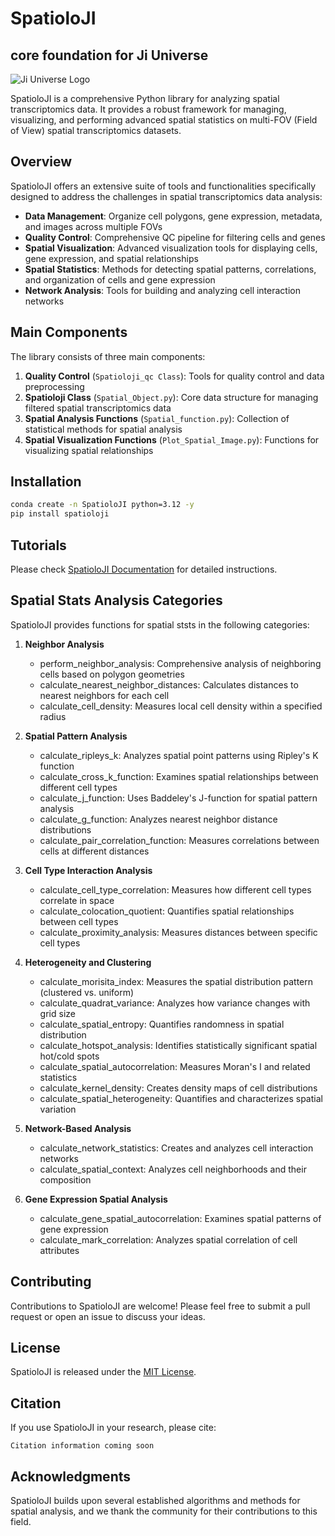 # SpatioloJI
## core foundation for Ji Universe

![Ji Universe Logo](./spatioloji-logo.svg)

SpatioloJI is a comprehensive Python library for analyzing spatial transcriptomics data. It provides a robust framework for managing, visualizing, and performing advanced spatial statistics on multi-FOV (Field of View) spatial transcriptomics datasets.

## Overview

SpatioloJI offers an extensive suite of tools and functionalities specifically designed to address the challenges in spatial transcriptomics data analysis:

- **Data Management**: Organize cell polygons, gene expression, metadata, and images across multiple FOVs
- **Quality Control**: Comprehensive QC pipeline for filtering cells and genes
- **Spatial Visualization**: Advanced visualization tools for displaying cells, gene expression, and spatial relationships
- **Spatial Statistics**: Methods for detecting spatial patterns, correlations, and organization of cells and gene expression
- **Network Analysis**: Tools for building and analyzing cell interaction networks

## Main Components

The library consists of three main components:

1. **Quality Control** (`Spatioloji_qc Class`): Tools for quality control and data preprocessing
2. **Spatioloji Class** (`Spatial_Object.py`): Core data structure for managing filtered spatial transcriptomics data
3. **Spatial Analysis Functions** (`Spatial_function.py`): Collection of statistical methods for spatial analysis
4. **Spatial Visualization Functions** (`Plot_Spatial_Image.py`): Functions for visualizing spatial relationships


## Installation

```bash
conda create -n SpatioloJI python=3.12 -y
pip install spatioloji
```

## Tutorials
Please check [SpatioloJI Documentation](https://spatioloji.readthedocs.io/en/latest/installation.html) for detailed instructions.

## Spatial Stats Analysis Categories

SpatioloJI provides functions for spatial ststs in the following categories:

1. **Neighbor Analysis**
   - perform_neighbor_analysis: Comprehensive analysis of neighboring cells based on polygon geometries
   - calculate_nearest_neighbor_distances: Calculates distances to nearest neighbors for each cell
   - calculate_cell_density: Measures local cell density within a specified radius

2. **Spatial Pattern Analysis**
   - calculate_ripleys_k: Analyzes spatial point patterns using Ripley's K function
   - calculate_cross_k_function: Examines spatial relationships between different cell types
   - calculate_j_function: Uses Baddeley's J-function for spatial pattern analysis
   - calculate_g_function: Analyzes nearest neighbor distance distributions
   - calculate_pair_correlation_function: Measures correlations between cells at different distances

3. **Cell Type Interaction Analysis**
   - calculate_cell_type_correlation: Measures how different cell types correlate in space
   - calculate_colocation_quotient: Quantifies spatial relationships between cell types
   - calculate_proximity_analysis: Measures distances between specific cell types

4. **Heterogeneity and Clustering**
   - calculate_morisita_index: Measures the spatial distribution pattern (clustered vs. uniform)
   - calculate_quadrat_variance: Analyzes how variance changes with grid size
   - calculate_spatial_entropy: Quantifies randomness in spatial distribution
   - calculate_hotspot_analysis: Identifies statistically significant spatial hot/cold spots
   - calculate_spatial_autocorrelation: Measures Moran's I and related statistics
   - calculate_kernel_density: Creates density maps of cell distributions
   - calculate_spatial_heterogeneity: Quantifies and characterizes spatial variation

5. **Network-Based Analysis**
   - calculate_network_statistics: Creates and analyzes cell interaction networks
   - calculate_spatial_context: Analyzes cell neighborhoods and their composition

6. **Gene Expression Spatial Analysis**
   - calculate_gene_spatial_autocorrelation: Examines spatial patterns of gene expression
   - calculate_mark_correlation: Analyzes spatial correlation of cell attributes

## Contributing

Contributions to SpatioloJI are welcome! Please feel free to submit a pull request or open an issue to discuss your ideas.

## License

SpatioloJI is released under the [MIT License](LICENSE).

## Citation

If you use SpatioloJI in your research, please cite:

```
Citation information coming soon
```

## Acknowledgments

SpatioloJI builds upon several established algorithms and methods for spatial analysis, and we thank the community for their contributions to this field.

